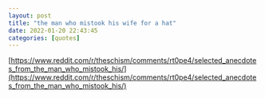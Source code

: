 ```yaml
---
layout: post
title: "the man who mistook his wife for a hat"
date: 2022-01-20 22:43:45
categories: [quotes]
---
```


[https://www.reddit.com/r/theschism/comments/rt0pe4/selected_anecdotes_from_the_man_who_mistook_his/](https://www.reddit.com/r/theschism/comments/rt0pe4/selected_anecdotes_from_the_man_who_mistook_his/)